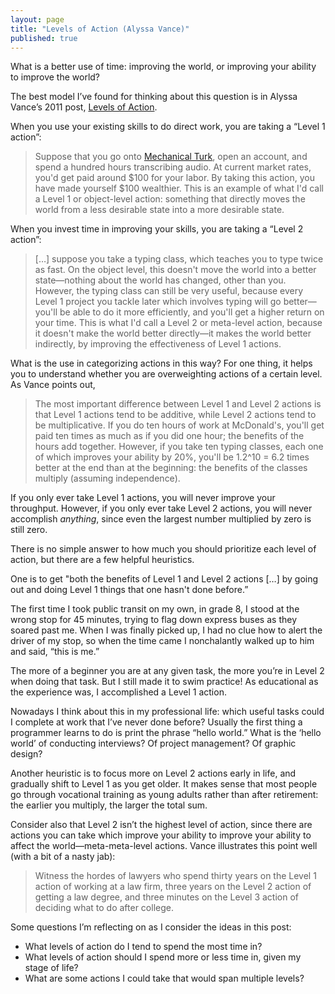 ```yaml
---
layout: page
title: "Levels of Action (Alyssa Vance)"
published: true
---
```


What is a better use of time: improving the world, or improving your ability to improve the world?

The best model I’ve found for thinking about this question is in Alyssa Vance’s 2011 post, [Levels of Action](https://www.lesswrong.com/posts/guDcrPqLsnhEjrPZj/levels-of-action).

When you use your existing skills to do direct work, you are taking a “Level 1 action”:

> Suppose that you go onto [Mechanical Turk](http://mturk.amazon.com/), open an account, and spend a hundred hours transcribing audio. At current market rates, you'd get paid around \$100 for your labor. By taking this action, you have made yourself ​\$100 wealthier. This is an example of what I'd call a Level 1 or object-level action: something that directly moves the world from a less desirable state into a more desirable state.

When you invest time in improving your skills, you are taking a “Level 2 action”:

> […] suppose you take a typing class, which teaches you to type twice as fast. On the object level, this doesn't move the world into a better state—nothing about the world has changed, other than you. However, the typing class can still be very useful, because every Level 1 project you tackle later which involves typing will go better—you'll be able to do it more efficiently, and you'll get a higher return on your time. This is what I'd call a Level 2 or meta-level action, because it doesn't make the world better directly—it makes the world better indirectly, by improving the effectiveness of Level 1 actions.

What is the use in categorizing actions in this way? For one thing, it helps you to understand whether you are overweighting actions of a certain level. As Vance points out,

> The most important difference between Level 1 and Level 2 actions is that Level 1 actions tend to be additive, while Level 2 actions tend to be multiplicative. If you do ten hours of work at McDonald's, you'll get paid ten times as much as if you did one hour; the benefits of the hours add together. However, if you take ten typing classes, each one of which improves your ability by 20%, you'll be 1.2^10 = 6.2 times better at the end than at the beginning: the benefits of the classes multiply (assuming independence).

If you only ever take Level 1 actions, you will never improve your throughput. However, if you only ever take Level 2 actions, you will never accomplish *anything*, since even the largest number multiplied by zero is still zero.

There is no simple answer to how much you should prioritize each level of action, but there are a few helpful heuristics.

One is to get "both the benefits of Level 1 and Level 2 actions […] by going out and doing Level 1 things that one hasn't done before.” 

The first time I took public transit on my own, in grade 8, I stood at the wrong stop for 45 minutes, trying to flag down express buses as they soared past me. When I was finally picked up, I had no clue how to alert the driver of my stop, so when the time came I nonchalantly walked up to him and said, “this is me.”

The more of a beginner you are at any given task, the more you’re in Level 2 when doing that task. But I still made it to swim practice! As educational as the experience was, I accomplished a Level 1 action.

Nowadays I think about this in my professional life: which useful tasks could I complete at work that I’ve never done before? Usually the first thing a programmer learns to do is print the phrase “hello world.” What is the ‘hello world’ of conducting interviews? Of project management? Of graphic design?

Another heuristic is to focus more on Level 2 actions early in life, and gradually shift to Level 1 as you get older. It makes sense that most people go through vocational training as young adults rather than after retirement: the earlier you multiply, the larger the total sum.

Consider also that Level 2 isn’t the highest level of action, since there are actions you can take which improve your ability to improve your ability to affect the world—meta-meta-level actions. Vance illustrates this point well (with a bit of a nasty jab):

> Witness the hordes of lawyers who spend thirty years on the Level 1 action of working at a law firm, three years on the Level 2 action of getting a law degree, and three minutes on the Level 3 action of deciding what to do after college.

Some questions I’m reflecting on as I consider the ideas in this post:

- What levels of action do I tend to spend the most time in?
- What levels of action should I spend more or less time in, given my stage of life?
- What are some actions I could take that would span multiple levels?